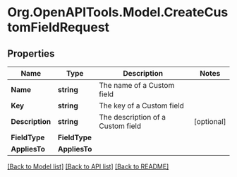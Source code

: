 
# Org.OpenAPITools.Model.CreateCustomFieldRequest

## Properties

Name | Type | Description | Notes
------------ | ------------- | ------------- | -------------
**Name** | **string** | The name of a Custom field | 
**Key** | **string** | The key of a Custom field | 
**Description** | **string** | The description of a Custom field | [optional] 
**FieldType** | **FieldType** |  | 
**AppliesTo** | **AppliesTo** |  | 

[[Back to Model list]](../README.md#documentation-for-models)
[[Back to API list]](../README.md#documentation-for-api-endpoints)
[[Back to README]](../README.md)

